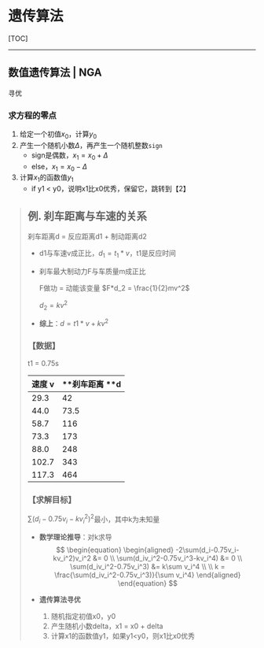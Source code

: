 # 遗传算法

[TOC]

------

## 数值遗传算法 | NGA

寻优

### 求方程的零点

1. 给定一个初值$x_0$，计算$y_0$
2. 产生一个随机小数$\Delta$，再产生一个随机整数`sign`
   - sign是偶数，$x_1 = x_0 + \Delta$
   - else，$x_1 = x_0 - \Delta$
3. 计算$x_1$的函数值$y_1$
   - if y1 < y0，说明x1比x0优秀，保留它，跳转到【2】

> ## **例. 刹车距离与车速的关系**
>
> 刹车距离d = 反应距离d1 + 制动距离d2
>
> - d1与车速v成正比，$d_1 = t_1*v$，t1是反应时间
>
> - 刹车最大制动力F与车质量m成正比
>
>   F做功 = 动能该变量 $F*d_2 = \frac{1}{2}mv^2$
>
>   $d_2 = kv^2$
>
> - **综上**：$d = t1*v + kv^2$
>
> ### 【数据】
>
> t1 = 0.75s
>
> | 速度 v | **刹车距离  **d |
> | ------ | --------------- |
> | 29.3   | 42              |
> | 44.0   | 73.5            |
> | 58.7   | 116             |
> | 73.3   | 173             |
> | 88.0   | 248             |
> | 102.7  | 343             |
> | 117.3  | 464             |
>
> ### 【求解目标】
>
> $\sum(d_i - 0.75v_i - kv_i^2)^2$最小，其中k为未知量
>
> - **数学理论推导**：对k求导
>   $$
>   \begin{equation}
>   \begin{aligned}
>   -2\sum(d_i-0.75v_i-kv_i^2)v_i^2 &= 0 \\
>   \sum(d_iv_i^2-0.75v_i^3-kv_i^4) &= 0 \\
>   \sum(d_iv_i^2-0.75v_i^3) &= k\sum v_i^4 \\ \\
>   k = \frac{\sum(d_iv_i^2-0.75v_i^3)}{\sum v_i^4}
>   \end{aligned}
>   \end{equation}
>   $$
>
> - **遗传算法寻优**
>
>   1. 随机指定初值x0，y0
>   2. 产生随机小数delta，x1 = x0 + delta
>   3. 计算x1的函数值y1，如果y1<y0，则x1比x0优秀
>
> 